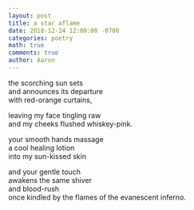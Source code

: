 ```yaml
---
layout: post
title: a star aflame
date: 2018-12-24 12:00:00 -0700
categories: poetry 
math: true
comments: true
author: Aaron
---
```


the scorching sun sets  
and announces its departure  
with red-orange curtains,  

leaving my face tingling raw  
and my cheeks flushed whiskey-pink.  

your smooth hands massage  
a cool healing lotion  
into my sun-kissed skin  

and your gentle touch  
awakens the same shiver  
and blood-rush  
once kindled by the flames of the evanescent inferno.